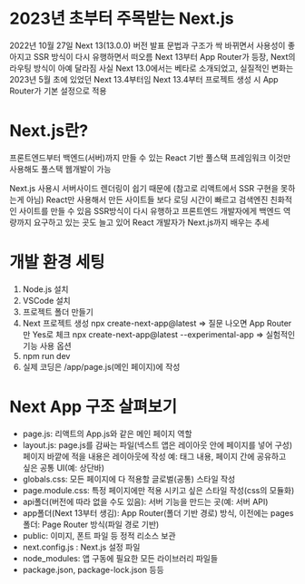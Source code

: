 # 2023년 초부터 주목받는 Next.js
2022년 10월 27일 Next 13(13.0.0) 버전 발표
문법과 구조가 싹 바뀌면서 사용성이 좋아지고 SSR 방식이 다시 유행하면서 떠오름
Next 13부터 App Router가 등장, Next의 라우팅 방식이 아예 달라짐
사실 Next 13.0에서는 베타로 소개되었고, 실질적인 변화는 2023년 5월 초에 있었던 Next 13.4부터임
Next 13.4부터 프로젝트 생성 시 App Router가 기본 설정으로 적용

# Next.js란?
프론트엔드부터 백엔드(서버)까지 만들 수 있는 React 기반 풀스택 프레임워크
이것만 사용해도 풀스택 웹개발이 가능

Next.js 사용시 서버사이드 렌더링이 쉽기 때문에 (참고로 리액트에서 SSR 구현을 못하는게 아님)
React만 사용해서 만든 사이트들 보다 로딩 시간이 빠르고 검색엔진 친화적인 사이트를 만들 수 있음
SSR방식이 다시 유행하고 프론트엔드 개발자에게 백엔드 역량까지 요구하고 있는 곳도 늘고 있어
React 개발자가 Next.js까지 배우는 추세

# 개발 환경 세팅
1) Node.js 설치
2) VSCode 설치
3) 프로젝트 폴더 만들기
4) Next 프로젝트 생성
npx create-next-app@latest => 질문 나오면 App Router만 Yes로 체크
npx create-next-app@latest --experimental-app => 실험적인 기능 사용 옵션
5) npm run dev
6) 실제 코딩은 /app/page.js(메인 페이지)에 작성

# Next App 구조 살펴보기
- page.js: 리액트의 App.js와 같은 메인 페이지 역할
- layout.js: page.js를 감싸는 파일(넥스트 앱은 레이아웃 안에 페이지를 넣어 구성)
페이지 바깥에 적을 내용은 레이아웃에 작성
예: <head> 태그 내용, 페이지 간에 공유하고 싶은 공통 UI(예: 상단바)
- globals.css: 모든 페이지에 다 적용할 글로벌(공통) 스타일 작성
- page.module.css: 특정 페이지에만 적용 시키고 싶은 스타일 작성(css의 모듈화)
- api폴더(버전에 따라 없을 수도 있음): 서버 기능을 만드는 곳(예: 서버 API)
- app폴더(Next 13부터 생김): App Router(폴더 기반 경로) 방식, 이전에는 pages폴더: Page Router 방식(파일 경로 기반)
- public: 이미지, 폰트 파일 등 정적 리소스 보관
- next.config.js : Next.js 설정 파일
- node_modules: 앱 구동에 필요한 모든 라이브러리 파일들
- package.json, package-lock.json 등등